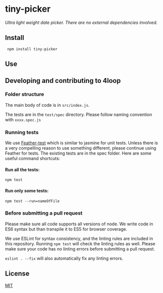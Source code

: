 # tiny-picker

*Ultra light weight date picker. There are no external dependencies involved.*

## Install

` npm install tiny-picker`

## Use

## Developing and contributing to 4loop

### Folder structure

The main body of code is in `src/index.js`.

The tests are in the `test/spec` directory. Please follow naming convention with `xxxx.spec.js`

### Running tests

We use [Feather-test](https://www.npmjs.com/package/feather-test) which is similar to jasmine for unit tests. Unless there is a very compelling reason to use something different, please continue using Feather for tests. The existing tests are in the spec folder. Here are some useful command shortcuts:

#### Run all the tests:

`npm test`

#### Run only some tests:

`npm test --run=nameOfFile`

### Before submitting a pull request

Please make sure all code supports all versions of node. We write code in ES6 syntax but than transpile it to ES5 for browser coverage.

We use ESLint for syntax consistency, and the linting rules are included in this repository. Running `npm test` will check the linting rules as well. Please make sure your code has no linting errors before submitting a pull request.

`eslint . --fix` will also automatically fix any linting errors.

## License

[MIT](https://github.com/raymondborkowski/4loop/blob/master/LICENSE)